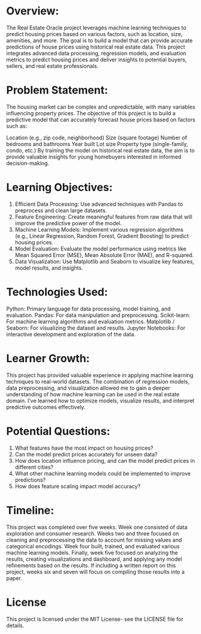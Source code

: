 # Overview: 
The Real Estate Oracle project leverages machine learning techniques to predict housing prices based on various factors, such as location, size, amenities, and more. The goal is to build a model that can provide accurate predictions of house prices using historical real estate data. This project integrates advanced data processing, regression models, and evaluation metrics to predict housing prices and deliver insights to potential buyers, sellers, and real estate professionals.

# Problem Statement: 
The housing market can be complex and unpredictable, with many variables influencing property prices. The objective of this project is to build a predictive model that can accurately forecast house prices based on factors such as:

Location (e.g., zip code, neighborhood)
Size (square footage)
Number of bedrooms and bathrooms
Year built
Lot size
Property type (single-family, condo, etc.)
By training the model on historical real estate data, the aim is to provide valuable insights for young homebuyers interested in informed decision-making.

# Learning Objectives: 
1. Efficient Data Processing: Use advanced techniques with Pandas to preprocess and clean large datasets.
2. Feature Engineering: Create meaningful features from raw data that will improve the predictive power of the model.
3. Machine Learning Models: Implement various regression algorithms (e.g., Linear Regression, Random Forest, Gradient Boosting) to predict housing prices.
4. Model Evaluation: Evaluate the model performance using metrics like Mean Squared Error (MSE), Mean Absolute Error (MAE), and R-squared.
5. Data Visualization: Use Matplotlib and Seaborn to visualize key features, model results, and insights.

# Technologies Used: 
Python: Primary language for data processing, model training, and evaluation.
Pandas: For data manipulation and preprocessing.
Scikit-learn: For machine learning algorithms and evaluation metrics.
Matplotlib / Seaborn: For visualizing the dataset and results.
Jupyter Notebooks: For interactive development and exploration of the data.

# Learner Growth: 
This project has provided valuable experience in applying machine learning techniques to real-world datasets. The combination of regression models, data preprocessing, and visualization allowed me to gain a deeper understanding of how machine learning can be used in the real estate domain. I’ve learned how to optimize models, visualize results, and interpret predictive outcomes effectively.

# Potential Questions: 
1. What features have the most impact on housing prices?
2. Can the model predict prices accurately for unseen data?
3. How does location influence pricing, and can the model predict prices in different cities?
4. What other machine learning models could be implemented to improve predictions?
5. How does feature scaling impact model accuracy?

# Timeline: 
This project was completed over five weeks. Week one consisted of data exploration and consumer research. Weeks two and three focused on cleaning and preprocessing the data to account for missing values and categorical encodings. Week four built, trained, and evaluated various machine learning models. Finally, week five focused on analyzing the results, creating visualizations and dashboard, and applying any model refinements based on the results. If including a written report on this project, weeks six and seven will focus on compiling those results into a paper. 

# License 
This project is licensed under the MIT License- see the LICENSE file for details. 
